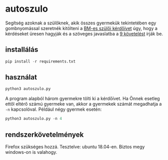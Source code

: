 # autoszulo

Segítség azoknak a szülőknek, akik összes gyermekük tekintetében egy gombnyomással szeretnék kitölteni a [BM-es szülői kérdőívet](https://szuloikerdoiv1.unipoll.hu/PagesForResponse/normalsurvey/response?surveyid=20124780) úgy, hogy a kérdéseket üresen hagyják és a szöveges javaslatba a [9 követelést](https://szuloihang.hu/kretakerdoiv) írják be.

## installálás

```python
pip install -r requirements.txt
```

## használat

```python
python3 autoszulo.py
```

A program alapból három gyermekre tölti ki a kérdőívet.
Ha Önnek esetleg ettől eltérő számú gyermeke van, akkor a gyermekek számát megadhatja a `-n` kapcsolóval.
Például négy gyermek esetén:

```python
python3 autoszulo.py -n 4
```

## rendszerkövetelmények

Firefox szükséges hozzá.
Tesztelve: ubuntu 18.04-en.
Biztos megy windows-on is valahogy.
